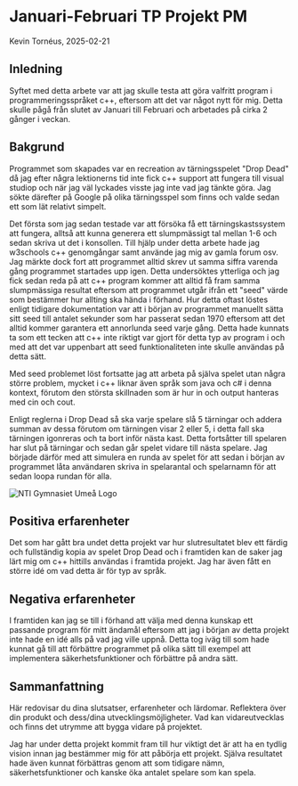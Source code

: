 # Januari-Februari TP Projekt PM

Kevin Tornéus, 2025-02-21

## Inledning

Syftet med detta arbete var att jag skulle testa att göra valfritt program i programmeringsspråket c++, eftersom att det var något nytt för mig. Detta skulle pågå från slutet av Januari till Februari och arbetades på cirka 2 gånger i veckan. 

## Bakgrund

Programmet som skapades var en recreation av tärningsspelet "Drop Dead" då jag efter några lektionerns tid inte fick c++ support att fungera till visual studiop och när jag väl lyckades visste jag inte vad jag tänkte göra. Jag sökte därefter på Google på olika tärningsspel som finns och valde sedan ett som lät relativt simpelt. 

Det första som jag sedan testade var att försöka få ett tärningskastssystem att fungera, alltså att kunna generera ett slumpmässigt tal mellan 1-6 och sedan skriva ut det i konsollen. Till hjälp under detta arbete hade jag w3schools c++ genomgångar samt använde jag mig av gamla forum osv. Jag märkte dock fort att programmet alltid skrev ut samma siffra varenda gång programmet startades upp igen. Detta undersöktes ytterliga och jag fick sedan reda på att c++ program kommer att alltid få fram samma slumpmässiga resultat eftersom att programmet utgår ifrån ett "seed" värde som bestämmer hur allting ska hända i förhand. Hur detta oftast löstes enligt tidigare dokumentation var att i början av programmet manuellt sätta sitt seed till antalet sekunder som har passerat sedan 1970 eftersom att det alltid kommer garantera ett annorlunda seed varje gång. Detta hade kunnats ta som ett tecken att c++ inte riktigt var gjort för detta typ av program i och med att det var uppenbart att seed funktionaliteten inte skulle användas på detta sätt. 

Med seed problemet löst fortsatte jag att arbeta på själva spelet utan några större problem, mycket i c++ liknar även språk som java och c# i denna kontext, förutom den största skillnaden som är hur in och output hanteras med cin och cout.

Enligt reglerna i Drop Dead så ska varje spelare slå 5 tärningar och addera summan av dessa förutom om tärningen visar 2 eller 5, i detta fall ska tärningen igonreras och ta bort inför nästa kast. Detta fortsåtter till spelaren har slut på tärningar och sedan går spelet vidare till nästa spelare. Jag började därför med att simulera en runda av spelet för att sedan i början av programmet låta användaren skriva in spelarantal och spelarnamn för att sedan loopa rundan för alla.


![NTI Gymnasiet Umeå Logo](https://raw.githubusercontent.com/jensnti/Webbprojekt/master/mallar/nti_logo_white_umea.svg)

## Positiva erfarenheter

Det som har gått bra undet detta projekt var hur slutresultatet blev ett färdig och fullständig kopia av spelet Drop Dead och i framtiden kan de saker jag lärt mig om c++ hittills användas i framtida projekt. Jag har även fått en större idé om vad detta är för typ av språk.

## Negativa erfarenheter

I framtiden kan jag se till i förhand att välja med denna kunskap ett passande program för mitt ändamål eftersom att jag i början av detta projekt inte hade en idé alls på vad jag ville uppnå. Detta tog iväg till som hade kunnat gå till att förbättre programmet på olika sätt till exempel att implementera säkerhetsfunktioner och förbättre på andra sätt.

## Sammanfattning

Här redovisar du dina slutsatser, erfarenheter och lärdomar. Reflektera över din produkt och dess/dina utvecklingsmöjligheter.
Vad kan vidareutvecklas och finns det utrymme att bygga vidare på projektet.

Jag har under detta projekt kommit fram till hur viktigt det är att ha en tydlig vision innan jag bestämmer mig för att påbörja ett projekt. Själva resultatet hade även kunnat förbättras genom att som tidigare nämn, säkerhetsfunktioner och kanske öka antalet spelare som kan spela.